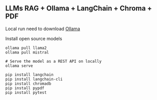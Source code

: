 ## LLMs RAG + Ollama + LangChain + Chroma + PDF

Local run need to download [Ollama](https://ollama.com/download)

Install open source models

```
ollama pull llama2
ollama pull mistral

# Serve the model as a REST API on locally
ollama serve
```

```
pip install langchain
pip install langchain-cli
pip install chromadb
pip install pypdf
pip install pytest
```
